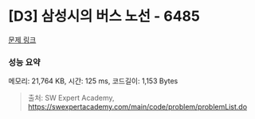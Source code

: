 # [D3] 삼성시의 버스 노선 - 6485 

[문제 링크](https://swexpertacademy.com/main/code/problem/problemDetail.do?contestProbId=AWczm7QaACgDFAWn) 

### 성능 요약

메모리: 21,764 KB, 시간: 125 ms, 코드길이: 1,153 Bytes



> 출처: SW Expert Academy, https://swexpertacademy.com/main/code/problem/problemList.do